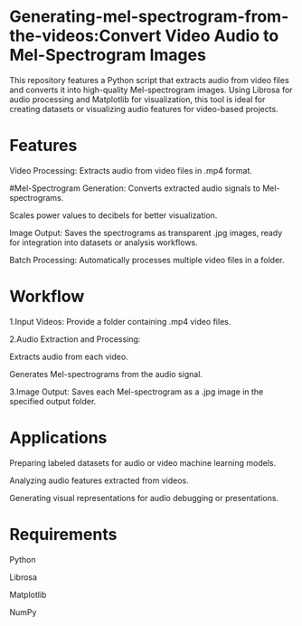 # Generating-mel-spectrogram-from-the-videos:Convert Video Audio to Mel-Spectrogram Images

This repository features a Python script that extracts audio from video files and converts it into high-quality Mel-spectrogram images. Using Librosa for audio processing and Matplotlib for visualization, this tool is ideal for creating datasets or visualizing audio features for video-based projects.

# Features
Video Processing: Extracts audio from video files in .mp4 format.

#Mel-Spectrogram Generation:
Converts extracted audio signals to Mel-spectrograms.

Scales power values to decibels for better visualization.

Image Output: Saves the spectrograms as transparent .jpg images, ready for integration into datasets or analysis workflows.

Batch Processing: Automatically processes multiple video files in a folder.

# Workflow
1.Input Videos: Provide a folder containing .mp4 video files.

2.Audio Extraction and Processing:

Extracts audio from each video.

Generates Mel-spectrograms from the audio signal.

3.Image Output: Saves each Mel-spectrogram as a .jpg image in the specified output folder.
# Applications
Preparing labeled datasets for audio or video machine learning models.

Analyzing audio features extracted from videos.

Generating visual representations for audio debugging or presentations.

# Requirements
Python

Librosa

Matplotlib

NumPy

